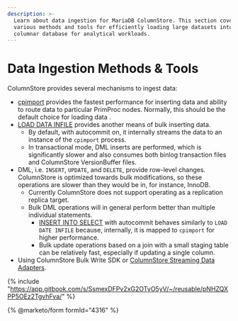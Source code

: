 ```yaml
---
description: >-
  Learn about data ingestion for MariaDB ColumnStore. This section covers
  various methods and tools for efficiently loading large datasets into your
  columnar database for analytical workloads.
---
```


# Data Ingestion Methods & Tools

ColumnStore provides several mechanisms to ingest data:

* [cpimport](columnstore-bulk-data-loading.md) provides the fastest performance for inserting data and ability to route data to particular PrimProc nodes. Normally, this should be the default choice for loading data .
* [LOAD DATA INFILE](../../reference/data-manipulation-statements/columnstore-load-data-infile.md) provides another means of bulk inserting data.
  * By default, with autocommit on, it internally streams the data to an instance of the `cpimport` process. 
  * In transactional mode, DML inserts are performed, which is significantly slower and also consumes both binlog transaction files and ColumnStore VersionBuffer files.
* DML, i.e. `INSERT`, `UPDATE`, and `DELETE`, provide row-level changes. ColumnStore is optimized towards bulk modifications, so these operations are slower than they would be in, for instance, InnoDB.
  * Currently ColumnStore does not support operating as a replication replica target.
  * Bulk DML operations will in general perform better than multiple individual statements.
    * [INSERT INTO SELECT](columnstore-batch-insert-mode.md) with autocommit behaves similarly to `LOAD DATE INFILE` because, internally, it is mapped to `cpimport` for higher performance.
    * Bulk update operations based on a join with a small staging table can be relatively fast, especially if updating a single column.
* Using ColumnStore Bulk Write SDK or [ColumnStore Streaming Data Adapters](columnstore-streaming-data-adapters.md).

{% include "https://app.gitbook.com/s/SsmexDFPv2xG2OTyO5yV/~/reusable/pNHZQXPP5OEz2TgvhFva/" %}

{% @marketo/form formId="4316" %}
